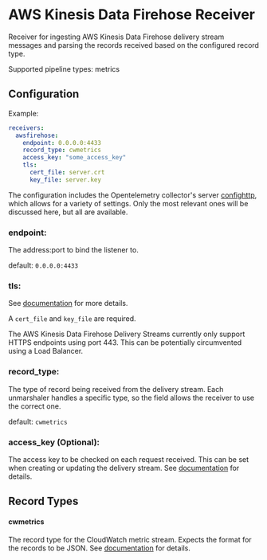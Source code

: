 # AWS Kinesis Data Firehose Receiver

Receiver for ingesting AWS Kinesis Data Firehose delivery stream messages and parsing the records received based on the configured record type.

Supported pipeline types: metrics

## Configuration

Example:

```yaml
receivers:
  awsfirehose:
    endpoint: 0.0.0.0:4433
    record_type: cwmetrics
    access_key: "some_access_key"
    tls:
      cert_file: server.crt
      key_file: server.key
```
The configuration includes the Opentelemetry collector's server [confighttp](https://github.com/open-telemetry/opentelemetry-collector/tree/main/config/confighttp#server-configuration),
which allows for a variety of settings. Only the most relevant ones will be discussed here, but all are available.

### endpoint:
The address:port to bind the listener to.

default: `0.0.0.0:4433`

### tls:
See [documentation](https://github.com/open-telemetry/opentelemetry-collector/blob/main/config/configtls/README.md#server-configuration) for more details.

A `cert_file` and `key_file` are required.

The AWS Kinesis Data Firehose Delivery Streams currently only support HTTPS endpoints using port 443. This can be potentially circumvented
using a Load Balancer.

### record_type:
The type of record being received from the delivery stream. Each unmarshaler handles a specific type, so the field allows the receiver to use the correct one.

default: `cwmetrics`

### access_key (Optional):
The access key to be checked on each request received. This can be set when creating or updating the delivery stream.
See [documentation](https://docs.aws.amazon.com/firehose/latest/dev/create-destination.html#create-destination-http) for details.

## Record Types

#### cwmetrics
The record type for the CloudWatch metric stream. Expects the format for the records to be JSON.
See [documentation](https://docs.aws.amazon.com/AmazonCloudWatch/latest/monitoring/CloudWatch-Metric-Streams.html) for details.